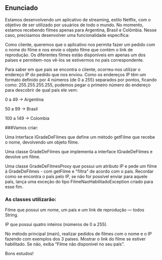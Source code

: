 ## Enunciado
Estamos desenvolvendo um aplicativo de streaming, estilo Netflix, com o objetivo de ser utilizado por usuários de todo o mundo. No momento, estamos recebendo filmes apenas para Argentina, Brasil e Colômbia. Nesse caso, precisamos desenvolver uma funcionalidade específica:

Como cliente, queremos que o aplicativo nos permita fazer um pedido com o nome do filme e nos envie o objeto filme que contém o link de reprodução. Os diferentes filmes estão disponíveis em apenas um dos países e permitem-nos vê-los se estivermos no país correspondente.


Para saber em que país se encontra o cliente, ocorreu-nos utilizar o endereço IP do pedido que nos enviou. Como os endereços IP têm um formato definido por 4 números (de 0 a 255) separados por pontos, ficando como: 255.255.255.255, podemos pegar o primeiro número do endereço para descobrir de qual país ele vem:

0 a 49 -> Argentina

50 a 99 -> Brasil

100 a 149 -> Colombia

###Vamos criar:

Uma Interface IGradeDeFilmes que define um método getFilme que recebe o nome, devolvendo um objeto filme.

Uma classe GradeDeFilmes que implementa a interface IGradeDeFilmes e devolve um filme.

Uma classe GradeDeFilmesProxy que possui um atributo IP e pede um filme à GradeDeFilmes - com getFilme e "filtra" de acordo com o país. Recordar como se encontra o país pelo IP, se não for possível enviar para aquele país, lança uma exceção do tipo FilmeNaoHabilitadoException criado para esse fim.

### As classes utilizarão:
Filme que possui um nome, um país e um link de reprodução — todos String.

IP que possui quatro inteiros (números de 0 a 255).

No método principal (main), realizar pedidos de filmes com o nome e o IP fazendo com exemplos dos 3 países. Mostrar o link do filme se estiver habilitado. Se não, exiba “Filme não disponível no seu país”.

Bons estudos!


